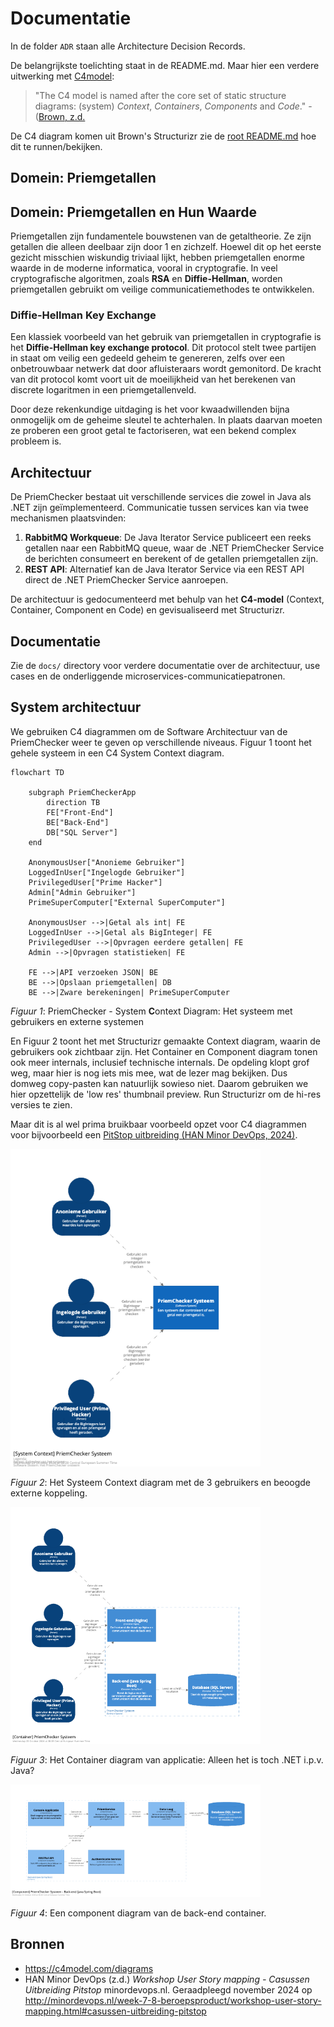 # Documentatie

In de folder `ADR` staan alle Architecture Decision Records.

De belangrijkste toelichting staat in de README.md. Maar hier een verdere uitwerking met [C4model](c4model.com):

> "The C4 model is named after the core set of static structure diagrams: (system) *Context*, *Containers*, *Components* and *Code*." - ([Brown, z.d.](https://c4model.com/diagrams)
 
De C4 diagram komen uit Brown's Structurizr zie de [root README.md](../README.md) hoe dit te runnen/bekijken.

## Domein: Priemgetallen

## Domein: Priemgetallen en Hun Waarde

Priemgetallen zijn fundamentele bouwstenen van de getaltheorie. Ze zijn getallen die alleen deelbaar zijn door 1 en zichzelf. Hoewel dit op het eerste gezicht misschien wiskundig triviaal lijkt, hebben priemgetallen enorme waarde in de moderne informatica, vooral in cryptografie. In veel cryptografische algoritmen, zoals **RSA** en **Diffie-Hellman**, worden priemgetallen gebruikt om veilige communicatiemethodes te ontwikkelen.

### Diffie-Hellman Key Exchange

Een klassiek voorbeeld van het gebruik van priemgetallen in cryptografie is het **Diffie-Hellman key exchange protocol**. Dit protocol stelt twee partijen in staat om veilig een gedeeld geheim te genereren, zelfs over een onbetrouwbaar netwerk dat door afluisteraars wordt gemonitord. De kracht van dit protocol komt voort uit de moeilijkheid van het berekenen van discrete logaritmen in een priemgetallenveld.

Door deze rekenkundige uitdaging is het voor kwaadwillenden bijna onmogelijk om de geheime sleutel te achterhalen. In plaats daarvan moeten ze proberen een groot getal te factoriseren, wat een bekend complex probleem is.

## Architectuur

De PriemChecker bestaat uit verschillende services die zowel in Java als .NET zijn geïmplementeerd. Communicatie tussen services kan via twee mechanismen plaatsvinden:

1. **RabbitMQ Workqueue**: De Java Iterator Service publiceert een reeks getallen naar een RabbitMQ queue, waar de .NET PriemChecker Service de berichten consumeert en berekent of de getallen priemgetallen zijn.
2. **REST API**: Alternatief kan de Java Iterator Service via een REST API direct de .NET PriemChecker Service aanroepen.

De architectuur is gedocumenteerd met behulp van het **C4-model** (Context, Container, Component en Code) en gevisualiseerd met Structurizr.

## Documentatie

Zie de `docs/` directory voor verdere documentatie over de architectuur, use cases en de onderliggende microservices-communicatiepatronen.

## System architectuur

We gebruiken C4 diagrammen om de Software Architectuur van de PriemChecker weer te geven op verschillende niveaus. Figuur 1 toont het gehele systeem in een C4 System Context diagram.

```mermaid
flowchart TD

    subgraph PriemCheckerApp
        direction TB
        FE["Front-End"]
        BE["Back-End"]
        DB["SQL Server"]
    end

    AnonymousUser["Anonieme Gebruiker"]
    LoggedInUser["Ingelogde Gebruiker"]
    PrivilegedUser["Prime Hacker"]
    Admin["Admin Gebruiker"]
    PrimeSuperComputer["External SuperComputer"]

    AnonymousUser -->|Getal als int| FE
    LoggedInUser -->|Getal als BigInteger| FE
    PrivilegedUser -->|Opvragen eerdere getallen| FE
    Admin -->|Opvragen statistieken| FE

    FE -->|API verzoeken JSON| BE
    BE -->|Opslaan priemgetallen| DB
    BE -->|Zware berekeningen| PrimeSuperComputer
```

*Figuur 1*: PriemChecker - System **C**ontext Diagram: Het systeem met gebruikers en externe systemen

En Figuur 2 toont het met Structurizr gemaakte Context diagram, waarin de gebruikers ook zichtbaar zijn. Het Container en Component diagram tonen ook meer internals, inclusief technische internals. De opdeling klopt grof weg, maar hier is nog iets mis mee, wat de lezer mag bekijken. Dus domweg copy-pasten kan natuurlijk sowieso niet. Daarom gebruiken we hier opzettelijk de 'low res' thumbnail preview. Run Structurizr om de hi-res versies te zien.

Maar dit is al wel prima bruikbaar voorbeeld opzet voor C4 diagrammen voor bijvoorbeeld een [PitStop uitbreiding (HAN Minor DevOps, 2024)](http://minordevops.nl/week-7-8-beroepsproduct/workshop-user-story-mapping.html#casussen-uitbreiding-pitstop).

<img src="plaatjes/PriemCheckerContextDiagram-thumbnail.png" alt="Context diagram" />

*Figuur 2*: Het Systeem Context diagram met de 3 gebruikers en beoogde externe koppeling.

<img src="plaatjes/PriemCheckerContainerDiagram-thumbnail.png" alt="Container diagram" />

*Figuur 3*: Het Container diagram van applicatie: Alleen het is toch .NET i.p.v. Java?

<img src="plaatjes/PriemCheckerComponentDiagram-thumbnail.png" alt="Component diagram" />

*Figuur 4*: Een component diagram van de back-end container.

## Bronnen

- https://c4model.com/diagrams
- HAN Minor DevOps (z.d.) *Workshop User Story mapping - Casussen Uitbreiding Pitstop* minordevops.nl. Geraadpleegd november 2024 op <http://minordevops.nl/week-7-8-beroepsproduct/workshop-user-story-mapping.html#casussen-uitbreiding-pitstop>
